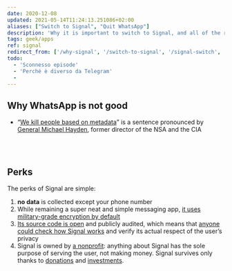 ```yaml
---
date: 2020-12-08
updated: 2021-05-14T11:24:13.251086+02:00
aliases: ["Switch to Signal", "Quit WhatsApp"]
description: 'Why it is important to switch to Signal, and all of the reasons why it is an ethical choice and not a merely technical one'
tags: geek/apps
ref: signal
redirect_from: ['/why-signal', '/switch-to-signal', '/signal-switch', '/switch-signal', '/quit-whatsapp', '/bye-whatsapp']
todo:
  - 'Sconnesso episode'
  - 'Perché è diverso da Telegram'
  - 
---
```

## Why WhatsApp is not good

- <q cite='https://www.justsecurity.org/10318/video-clip-director-nsa-cia-we-kill-people-based-metadata/'><a href="https://www.justsecurity.org/10318/video-clip-director-nsa-cia-we-kill-people-based-metadata/" target="_blank" title="We kill people based on metadata">We kill people based on metadata</a></q> is a sentence pronounced by [General Michael Hayden], former director of the NSA and the CIA

<br>
<br>

## Perks

The perks of Signal are simple:

1. **no data** is collected except your phone number
2. While remaining a super neat and simple messaging app, <u>it uses military-grade encryption by default</u>
3. [Its source code is open][GitHub] and publicly audited, which means that <u>anyone could check how Signal works</u> and verify its actual respect of the user’s privacy
4. Signal is owned by [a nonprofit](https://signalfoundation.org/ 'Signal Foundation'): anything about Signal has the sole purpose of serving the user, not making money. Signal survives only thanks to [donations] and [investments](https://www.wired.com/story/signal-foundation-whatsapp-brian-acton/ 'WhatsApp Co-Founder Puts $50M Into Signal To Supercharge Encrypted Messaging - WIRED').

[General Michael Hayden]: https://en.wikipedia.org/wiki/Michael_Hayden_(general) 'Michael Hayden (general) on Wikipedia'
[GitHub]: https://github.com/signalapp 'Signal apps and back-end source code on GitHub'
[donations]: https://signal.org/donate/ 'Donate to Signal'